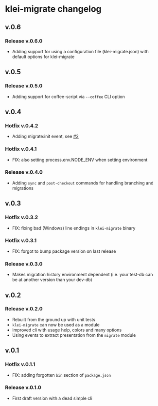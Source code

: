 klei-migrate changelog
========================

## v.0.6

### Release v.0.6.0

* Adding support for using a configuration file (klei-migrate.json) with default options for klei-migrate

## v.0.5

### Release v.0.5.0

* Adding support for coffee-script via `--coffee` CLI option

## v.0.4

### Hotfix v.0.4.2

* Adding migrate:init event, see [#2](https://github.com/klei-dev/migrate/pull/2)

### Hotfix v.0.4.1

* FIX: also setting process.env.NODE_ENV when setting environment

### Release v.0.4.0

* Adding `sync` and `post-checkout` commands for handling branching and migrations

## v.0.3

### Hotfix v.0.3.2

* FIX: fixing bad (Windows) line endings in `klei-migrate` binary

### Hotfix v.0.3.1

* FIX: forgot to bump package version on last release

### Release v.0.3.0

* Makes migration history environment dependent (i.e. your test-db can be at another version than your dev-db)

## v.0.2

### Release v.0.2.0

* Rebuilt from the ground up with unit tests
* `klei-migrate` can now be used as a module
* Improved cli with usage help, colors and many options
* Using events to extract presentation from the `migrate` module

## v.0.1

### Hotfix v.0.1.1

* FIX: adding forgotten `bin` section of `package.json`

### Release v.0.1.0

* First draft version with a dead simple cli
